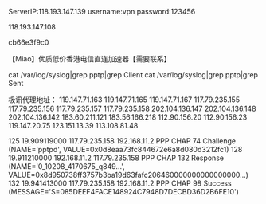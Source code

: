 ServerIP:118.193.147.139
username:vpn
password:123456



118.193.147.108

cb66e3f9c0

【Miao】优质低价香港电信直连加速器【需要联系】

cat /var/log/syslog|grep pptp|grep Client
cat /var/log/syslog|grep pptp|grep Sent

极讯代理地址：
119.147.71.163
119.147.71.165
119.147.71.167
117.79.235.155
117.79.235.156
117.79.235.157
117.79.235.158
202.104.136.147
202.104.136.148
202.104.136.142
183.60.211.121
183.56.166.218
112.90.156.20
112.90.156.23
119.147.20.75
123.151.13.39
113.108.81.48


125	19.909119000	117.79.235.158	192.168.11.2	PPP CHAP	74	Challenge (NAME='pptpd', VALUE=0x0d8eaa73fc844672e6a8d080d3212fc1)
128	19.911210000	192.168.11.2	117.79.235.158	PPP CHAP	132	Response (NAME='0_10208_4170675_q849...', VALUE=0x8d950738ff3757b3ba19d63fafc206460000000000000000...)
132	19.941413000	117.79.235.158	192.168.11.2	PPP CHAP	98	Success (MESSAGE='S=085DEEF4FACE148924C7948D7DECBD36D2B6FE10')
